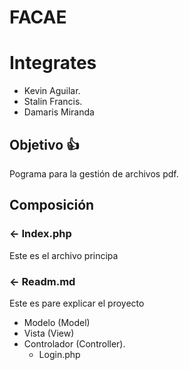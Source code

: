 # FACAE
Integrates
==========
- Kevin Aguilar.
- Stalin Francis.
- Damaris Miranda

Objetivo 👍
------------
Pograma para la gestión de archivos pdf.

Composición
-----------
### <- Index.php
Este es el archivo principa
### <- Readm.md
Este es pare explicar el proyecto
- Modelo (Model)
- Vista (View)
- Controlador (Controller).
   - Login.php
